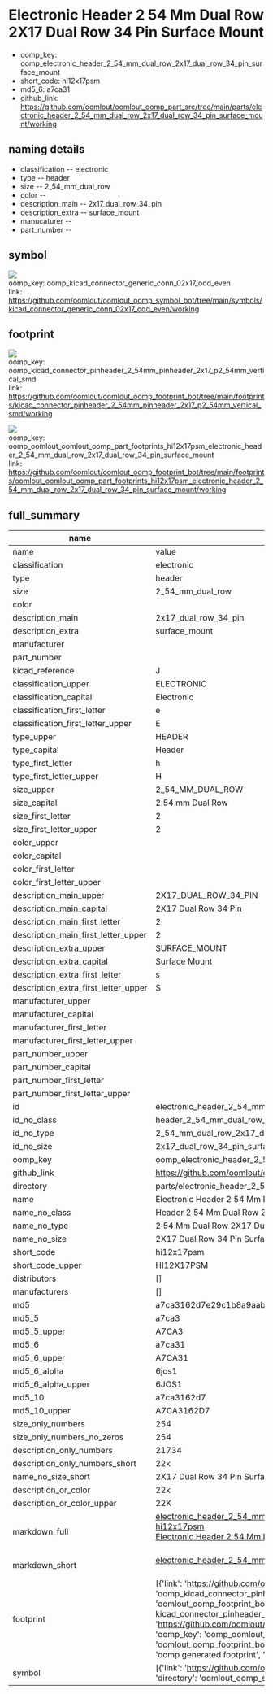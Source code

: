 # Electronic Header 2 54 Mm Dual Row 2X17 Dual Row 34 Pin Surface Mount

  
* oomp_key: oomp_electronic_header_2_54_mm_dual_row_2x17_dual_row_34_pin_surface_mount 
* short_code: hi12x17psm
* md5_6: a7ca31  
* github_link: https://github.com/oomlout/oomlout_oomp_part_src/tree/main/parts/electronic_header_2_54_mm_dual_row_2x17_dual_row_34_pin_surface_mount/working  
## naming details
* classification -- electronic
* type -- header
* size -- 2_54_mm_dual_row
* color -- 
* description_main -- 2x17_dual_row_34_pin
* description_extra -- surface_mount
* manucaturer -- 
* part_number -- 



## symbol

![](symbol/{index}/working/working_600.png)  
oomp_key: oomp_kicad_connector_generic_conn_02x17_odd_even  
link: https://github.com/oomlout/oomlout_oomp_symbol_bot/tree/main/symbols/kicad_connector_generic_conn_02x17_odd_even/working  

## footprint

![](footprint/{index}/working/working_600.png)  
oomp_key: oomp_kicad_connector_pinheader_2_54mm_pinheader_2x17_p2_54mm_vertical_smd  
link: https://github.com/oomlout/oomlout_oomp_footprint_bot/tree/main/footprints/kicad_connector_pinheader_2_54mm_pinheader_2x17_p2_54mm_vertical_smd/working  

![](footprint/{index}/working/working_600.png)  
oomp_key: oomp_oomlout_oomlout_oomp_part_footprints_hi12x17psm_electronic_header_2_54_mm_dual_row_2x17_dual_row_34_pin_surface_mount  
link: https://github.com/oomlout/oomlout_oomp_footprint_bot/tree/main/footprints/oomlout_oomlout_oomp_part_footprints_hi12x17psm_electronic_header_2_54_mm_dual_row_2x17_dual_row_34_pin_surface_mount/working  

## full_summary
| name | value | 
| --- | --- | 
| name | value | 
| classification | electronic | 
| type | header | 
| size | 2_54_mm_dual_row | 
| color |  | 
| description_main | 2x17_dual_row_34_pin | 
| description_extra | surface_mount | 
| manufacturer |  | 
| part_number |  | 
| kicad_reference | J | 
| classification_upper | ELECTRONIC | 
| classification_capital | Electronic | 
| classification_first_letter | e | 
| classification_first_letter_upper | E | 
| type_upper | HEADER | 
| type_capital | Header | 
| type_first_letter | h | 
| type_first_letter_upper | H | 
| size_upper | 2_54_MM_DUAL_ROW | 
| size_capital | 2.54 mm Dual Row | 
| size_first_letter | 2 | 
| size_first_letter_upper | 2 | 
| color_upper |  | 
| color_capital |  | 
| color_first_letter |  | 
| color_first_letter_upper |  | 
| description_main_upper | 2X17_DUAL_ROW_34_PIN | 
| description_main_capital | 2X17 Dual Row 34 Pin | 
| description_main_first_letter | 2 | 
| description_main_first_letter_upper | 2 | 
| description_extra_upper | SURFACE_MOUNT | 
| description_extra_capital | Surface Mount | 
| description_extra_first_letter | s | 
| description_extra_first_letter_upper | S | 
| manufacturer_upper |  | 
| manufacturer_capital |  | 
| manufacturer_first_letter |  | 
| manufacturer_first_letter_upper |  | 
| part_number_upper |  | 
| part_number_capital |  | 
| part_number_first_letter |  | 
| part_number_first_letter_upper |  | 
| id | electronic_header_2_54_mm_dual_row_2x17_dual_row_34_pin_surface_mount | 
| id_no_class | header_2_54_mm_dual_row_2x17_dual_row_34_pin_surface_mount | 
| id_no_type | 2_54_mm_dual_row_2x17_dual_row_34_pin_surface_mount | 
| id_no_size | 2x17_dual_row_34_pin_surface_mount | 
| oomp_key | oomp_electronic_header_2_54_mm_dual_row_2x17_dual_row_34_pin_surface_mount | 
| github_link | https://github.com/oomlout/oomlout_oomp_part_src/tree/main/parts/electronic_header_2_54_mm_dual_row_2x17_dual_row_34_pin_surface_mount/working | 
| directory | parts/electronic_header_2_54_mm_dual_row_2x17_dual_row_34_pin_surface_mount | 
| name | Electronic Header 2 54 Mm Dual Row 2X17 Dual Row 34 Pin Surface Mount | 
| name_no_class | Header 2 54 Mm Dual Row 2X17 Dual Row 34 Pin Surface Mount | 
| name_no_type | 2 54 Mm Dual Row 2X17 Dual Row 34 Pin Surface Mount | 
| name_no_size | 2X17 Dual Row 34 Pin Surface Mount | 
| short_code | hi12x17psm | 
| short_code_upper | HI12X17PSM | 
| distributors | [] | 
| manufacturers | [] | 
| md5 | a7ca3162d7e29c1b8a9aab31a660c90f | 
| md5_5 | a7ca3 | 
| md5_5_upper | A7CA3 | 
| md5_6 | a7ca31 | 
| md5_6_upper | A7CA31 | 
| md5_6_alpha | 6jos1 | 
| md5_6_alpha_upper | 6JOS1 | 
| md5_10 | a7ca3162d7 | 
| md5_10_upper | A7CA3162D7 | 
| size_only_numbers | 254 | 
| size_only_numbers_no_zeros | 254 | 
| description_only_numbers | 21734 | 
| description_only_numbers_short | 22k | 
| name_no_size_short | 2X17 Dual Row 34 Pin Surface Mount | 
| description_or_color | 22k | 
| description_or_color_upper | 22K | 
| markdown_full | [electronic_header_2_54_mm_dual_row_2x17_dual_row_34_pin_surface_mount](https://github.com/oomlout/oomlout_oomp_part_src/tree/main/parts/electronic_header_2_54_mm_dual_row_2x17_dual_row_34_pin_surface_mount/working)<br>[hi12x17psm](https://github.com/oomlout/oomlout_oomp_part_src/tree/main/parts/electronic_header_2_54_mm_dual_row_2x17_dual_row_34_pin_surface_mount/working)<br>[Electronic Header 2 54 Mm Dual Row 2X17 Dual Row 34 Pin Surface Mount](https://github.com/oomlout/oomlout_oomp_part_src/tree/main/parts/electronic_header_2_54_mm_dual_row_2x17_dual_row_34_pin_surface_mount/working)<br><br> | 
| markdown_short | [electronic_header_2_54_mm_dual_row_2x17_dual_row_34_pin_surface_mount](https://github.com/oomlout/oomlout_oomp_part_src/tree/main/parts/electronic_header_2_54_mm_dual_row_2x17_dual_row_34_pin_surface_mount/working)<br><br> | 
| footprint | [{'link': 'https://github.com/oomlout/oomlout_oomp_footprint_bot/tree/main/foootprntss/kicad_connector_pinheader_2_54mm_pinheader_2x17_p2_54mm_vertical_smd', 'oomp_key': 'oomp_kicad_connector_pinheader_2_54mm_pinheader_2x17_p2_54mm_vertical_smd', 'directory': 'oomlout_oomp_footprint_bot/footprints/kicad_connector_pinheader_2_54mm_pinheader_2x17_p2_54mm_vertical_smd//working/working.kicad_mod', 'note': 'source footprint kicad_connector_pinheader_2_54mm_pinheader_2x17_p2_54mm_vertical_smd', 'index': 0}, {'link': 'https://github.com/oomlout/oomlout_oomp_footprint_bot/tree/main/foootprntss/oomlout_oomlout_oomp_part_footprints_hi12x17psm_electronic_header_2_54_mm_dual_row_2x17_dual_row_34_pin_surface_mount', 'oomp_key': 'oomp_oomlout_oomlout_oomp_part_footprints_hi12x17psm_electronic_header_2_54_mm_dual_row_2x17_dual_row_34_pin_surface_mount', 'directory': 'oomlout_oomp_footprint_bot/footprints/oomlout_oomlout_oomp_part_footprints_hi12x17psm_electronic_header_2_54_mm_dual_row_2x17_dual_row_34_pin_surface_mount//working/working.kicad_mod', 'note': 'oomp generated footprint', 'index': 1}] | 
| symbol | [{'link': 'https://github.com/oomlout/oomlout_oomp_symbol_bot/tree/main/symbols/kicad_connector_generic_conn_02x17_odd_even', 'oomp_key': 'oomp_kicad_connector_generic_conn_02x17_odd_even', 'directory': 'oomlout_oomp_symbol_bot/symbols/kicad_connector_generic_conn_02x17_odd_even//working/working.kicad_sym', 'index': 0}] | 
